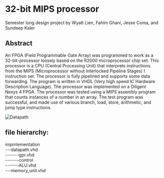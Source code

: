 # 32-bit MIPS processor  

Semester long design project by 
Wyatt Lien, Fahim Ghani, Jesse Coma, and Sundeep Kaler

## Abstract   
An FPGA (Field Programmable Gate Array) was programmed to work as a 32-bit-processor loosely based on the R2000 microprocessor chip set. This processor is a CPU
(Central Processing Unit) that interprets instructions from the MIPS (Microprocessor
without Interlocked Pipeline Stages) I instruction set. The processor is fully pipelined
and supports some data forwarding. The program is written in VHDL (Very high speed
IC Hardware Description Language). The processor was implemented on a Diligent
Nexys 4 FPGA. The processor was tested using a MIPS assembly program that counts
instances of a number in an array. The test program was successful, and made use of
various branch, load, store, arithmetic, and jump type instructions.




![Datapath](https://user-images.githubusercontent.com/31666811/212496047-78ab888c-589c-4722-9355-b6a92463c516.png)

## file hierarchy:   

impmlementation  
---datapath.vhd  
-------gpr.vhd  
-------control  
-------ALU.vhd  
---memory_unit.vhd  
